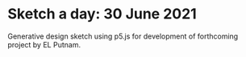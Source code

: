 # Sketch a day: 30 June 2021

Generative design sketch using p5.js for development of forthcoming project by EL Putnam.
